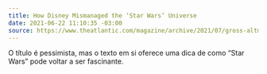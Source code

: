 ```yaml
---
title: How Disney Mismanaged the ‘Star Wars’ Universe
date: 2021-06-22 11:10:35 -03:00
source: https://www.theatlantic.com/magazine/archive/2021/07/gross-altman-star-wars-mandalorian/619016/?utm_source=digg&amp;utm_medium=email
---
```


O título é pessimista, mas o texto em si oferece uma dica de como “Star Wars” pode voltar a ser fascinante.